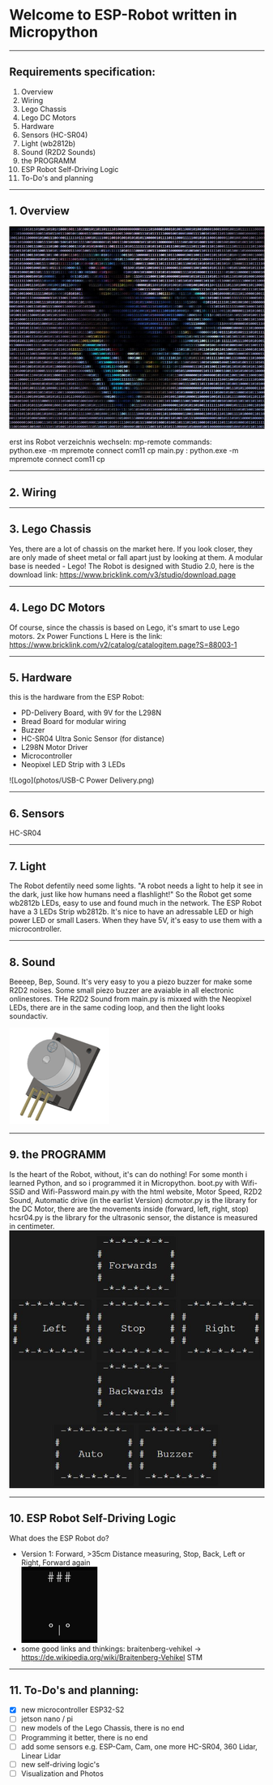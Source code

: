 # Welcome to ESP-Robot written in Micropython
***
## Requirements specification:
1. Overview
2. Wiring
3. Lego Chassis
4. Lego DC Motors
5. Hardware
6. Sensors (HC-SR04)
7. Light (wb2812b)
8. Sound (R2D2 Sounds)
9. the PROGRAMM
10. ESP Robot Self-Driving Logic
11. To-Do's and planning
***
## 1. Overview
![Logo](photos/ESP-Robot-Micropython4-html.jpg)

erst ins Robot verzeichnis wechseln:
mp-remote commands:  
python.exe -m mpremote connect com11 cp main.py :
python.exe -m mpremote connect com11 cp

***
## 2. Wiring
***
## 3. Lego Chassis
Yes, there are a lot of chassis on the market here. If you look closer, they are only made of sheet metal or fall apart just by looking at them. A modular base is needed - Lego!
The Robot is designed with Studio 2.0, here is the download link:
https://www.bricklink.com/v3/studio/download.page
***
## 4. Lego DC Motors
Of course, since the chassis is based on Lego, it's smart to use Lego motors.
2x Power Functions L
Here is the link:
https://www.bricklink.com/v2/catalog/catalogitem.page?S=88003-1
***
## 5. Hardware
this is the hardware from the ESP Robot:
- PD-Delivery Board, with 9V for the L298N
- Bread Board for modular wiring
- Buzzer
- HC-SR04 Ultra Sonic Sensor (for distance)
- L298N Motor Driver
- Microcontroller
- Neopixel LED Strip with 3 LEDs

![Logo](photos/USB-C Power Delivery.png)  
***
## 6. Sensors
HC-SR04
***
## 7. Light
The Robot defentily need some lights. "A robot needs a light to help it see in the dark, just like how humans need a flashlight!"
So the Robot get some wb2812b LEDs, easy to use and found much in the network. The ESP Robot have a 3 LEDs Strip wb2812b.
It's nice to have an adressable LED or high power LED or small Lasers. When they have 5V, it's easy to use them with a microcontroller.
***
## 8. Sound
Beeeep, Bep, Sound. It's very easy to you a piezo buzzer for make some R2D2 noises.
Some small piezo buzzer are avaiable in all electronic onlinestores.
THe R2D2 Sound from main.py is mixxed with the Neopixel LEDs, there are in the same coding loop, and then the light looks soundactiv.  

![Logo](photos/Buzzer.png)  
***
## 9. the PROGRAMM
Is the heart of the Robot, without, it's can do nothing!
For some month i learned Python, and so i programmed it in Micropython.
boot.py with Wifi-SSiD and Wifi-Password
main.py with the html website, Motor Speed, R2D2 Sound, Automatic drive (in the earlist Version)
dcmotor.py is the library for the DC Motor, there are the movements inside (forward, left, right, stop)
hcsr04.py is the library for the ultrasonic sensor, the distance is measured in centimeter.  
![Logo](photos/Touch-Controll-HTML.jpg)  
***
## 10. ESP Robot Self-Driving Logic
What does the ESP Robot do? 
- Version 1: Forward, >35cm Distance measuring, Stop, Back, Left or Right, Forward again  
![Logo](photos/Auto1.gif)  
- some good links and thinkings:
braitenberg-vehikel -> https://de.wikipedia.org/wiki/Braitenberg-Vehikel
STM
***
## 11. To-Do's and planning:
- [x] new microcontroller ESP32-S2
- [ ] jetson nano / pi
- [ ] new models of the Lego Chassis, there is no end
- [ ] Programming it better, there is no end
- [ ] add some sensors e.g. ESP-Cam, Cam, one more HC-SR04, 360 Lidar, Linear Lidar
- [ ] new self-driving logic's
- [ ] Visualization and Photos